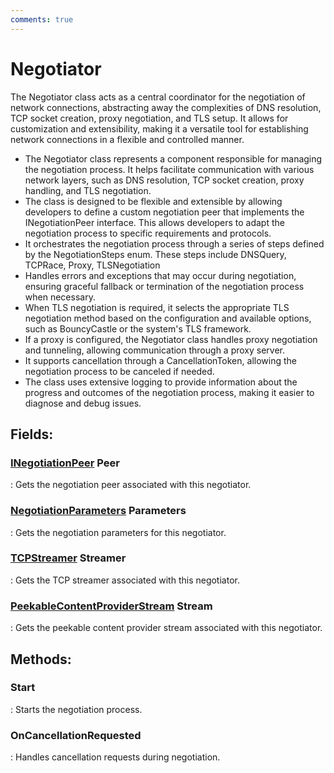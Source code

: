 ```yaml
---
comments: true
---
```

# Negotiator

The Negotiator class acts as a central coordinator for the negotiation of network connections, abstracting away the complexities of DNS resolution, TCP socket creation, proxy negotiation, and TLS setup. It allows for customization and extensibility, making it a versatile tool for establishing network connections in a flexible and controlled manner.

- The Negotiator class represents a component responsible for managing the negotiation process. It helps facilitate communication with various network layers, such as DNS resolution, TCP socket creation, proxy handling, and TLS negotiation.
- The class is designed to be flexible and extensible by allowing developers to define a custom negotiation peer that implements the INegotiationPeer interface. This allows developers to adapt the negotiation process to specific requirements and protocols.
- It orchestrates the negotiation process through a series of steps defined by the NegotiationSteps enum. These steps include DNSQuery, TCPRace, Proxy, TLSNegotiation
- Handles errors and exceptions that may occur during negotiation, ensuring graceful fallback or termination of the negotiation process when necessary.
- When TLS negotiation is required, it selects the appropriate TLS negotiation method based on the configuration and available options, such as BouncyCastle or the system's TLS framework.
- If a proxy is configured, the Negotiator class handles proxy negotiation and tunneling, allowing communication through a proxy server.
- It supports cancellation through a CancellationToken, allowing the negotiation process to be canceled if needed.
- The class uses extensive logging to provide information about the progress and outcomes of the negotiation process, making it easier to diagnose and debug issues.



## **Fields**:
### **[INegotiationPeer](INegotiationPeer.md) Peer**
: Gets the negotiation peer associated with this negotiator. 
### **[NegotiationParameters](NegotiationParameters.md) Parameters**
: Gets the negotiation parameters for this negotiator. 
### **[TCPStreamer](TCPStreamer.md) Streamer**
: Gets the TCP streamer associated with this negotiator. 
### **[PeekableContentProviderStream](../Streams/PeekableContentProviderStream.md) Stream**
: Gets the peekable content provider stream associated with this negotiator. 
## **Methods**:

### **Start**
: Starts the negotiation process. 

### **OnCancellationRequested**
: Handles cancellation requests during negotiation. 